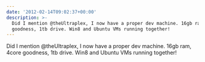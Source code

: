 ```yaml
---
date: '2012-02-14T09:02:37+00:00'
description: >-
  Did I mention @theUltraplex, I now have a proper dev machine. 16gb ram, 4core
  goodness, 1tb drive. Win8 and Ubuntu VMs running together!
---
```

Did I mention @theUltraplex, I now have a proper dev machine. 16gb ram, 4core goodness, 1tb drive. Win8 and Ubuntu VMs running together!
